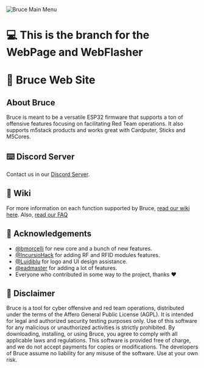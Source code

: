 ![Bruce Main Menu](./media/pictures/bruce_banner.jpg)

# :computer: This is the branch for the WebPage and WebFlasher

# :shark: Bruce Web Site

## About Bruce

Bruce is meant to be a versatile ESP32 firmware that supports a ton of offensive features focusing on facilitating Red Team operations.
It also supports m5stack products and works great with Cardputer, Sticks and M5Cores.

## :keyboard: Discord Server

Contact us in our [Discord Server](https://discord.gg/WJ9XF9czVT).

## :bookmark_tabs: Wiki

For more information on each function supported by Bruce, [read our wiki here](https://github.com/pr3y/Bruce/wiki).
Also, [read our FAQ](https://github.com/pr3y/Bruce/wiki/FAQ)

## :clap: Acknowledgements

- [@bmorcelli](https://github.com/bmorcelli) for new core and a bunch of new features.
- [@IncursioHack](https://github.com/IncursioHack) for adding RF and RFID modules features.
- [@Luidiblu](https://github.com/Luidiblu) for logo and UI design assistance.
- [@eadmaster](https://github.com/eadmaster) for adding a lot of features.
- Everyone who contributed in some way to the project, thanks :heart:

## :construction: Disclaimer

Bruce is a tool for cyber offensive and red team operations, distributed under the terms of the Affero General Public License (AGPL). It is intended for legal and authorized security testing purposes only. Use of this software for any malicious or unauthorized activities is strictly prohibited. By downloading, installing, or using Bruce, you agree to comply with all applicable laws and regulations. This software is provided free of charge, and we do not accept payments for copies or modifications. The developers of Bruce assume no liability for any misuse of the software. Use at your own risk.
